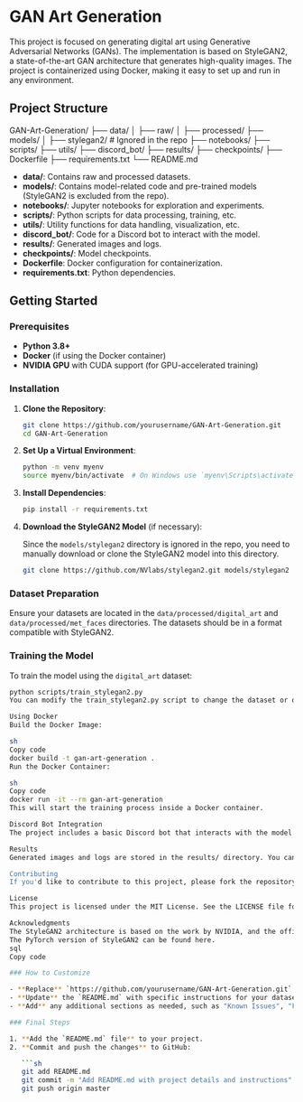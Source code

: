 # GAN Art Generation

This project is focused on generating digital art using Generative Adversarial Networks (GANs). The implementation is based on StyleGAN2, a state-of-the-art GAN architecture that generates high-quality images. The project is containerized using Docker, making it easy to set up and run in any environment.

## Project Structure

GAN-Art-Generation/ ├── data/ │ ├── raw/ │ ├── processed/ ├── models/ │ ├── stylegan2/ # Ignored in the repo ├── notebooks/ ├── scripts/ ├── utils/ ├── discord_bot/ ├── results/ ├── checkpoints/ ├── Dockerfile ├── requirements.txt └── README.md

- **data/**: Contains raw and processed datasets.
- **models/**: Contains model-related code and pre-trained models (StyleGAN2 is excluded from the repo).
- **notebooks/**: Jupyter notebooks for exploration and experiments.
- **scripts/**: Python scripts for data processing, training, etc.
- **utils/**: Utility functions for data handling, visualization, etc.
- **discord_bot/**: Code for a Discord bot to interact with the model.
- **results/**: Generated images and logs.
- **checkpoints/**: Model checkpoints.
- **Dockerfile**: Docker configuration for containerization.
- **requirements.txt**: Python dependencies.

## Getting Started

### Prerequisites

- **Python 3.8+**
- **Docker** (if using the Docker container)
- **NVIDIA GPU** with CUDA support (for GPU-accelerated training)

### Installation

1. **Clone the Repository**:

    ```sh
    git clone https://github.com/yourusername/GAN-Art-Generation.git
    cd GAN-Art-Generation
    ```

2. **Set Up a Virtual Environment**:

    ```sh
    python -m venv myenv
    source myenv/bin/activate  # On Windows use `myenv\Scripts\activate`
    ```

3. **Install Dependencies**:

    ```sh
    pip install -r requirements.txt
    ```

4. **Download the StyleGAN2 Model** (if necessary):

    Since the `models/stylegan2` directory is ignored in the repo, you need to manually download or clone the StyleGAN2 model into this directory.

    ```sh
    git clone https://github.com/NVlabs/stylegan2.git models/stylegan2
    ```

### Dataset Preparation

Ensure your datasets are located in the `data/processed/digital_art` and `data/processed/met_faces` directories. The datasets should be in a format compatible with StyleGAN2.

### Training the Model

To train the model using the `digital_art` dataset:

```sh
python scripts/train_stylegan2.py
You can modify the train_stylegan2.py script to change the dataset or other training parameters.

Using Docker
Build the Docker Image:

sh
Copy code
docker build -t gan-art-generation .
Run the Docker Container:

sh
Copy code
docker run -it --rm gan-art-generation
This will start the training process inside a Docker container.

Discord Bot Integration
The project includes a basic Discord bot that interacts with the model. The bot can generate images based on user input. Set up the bot by configuring the discord_bot/ directory and running the bot script.

Results
Generated images and logs are stored in the results/ directory. You can explore these results to evaluate the model's performance.

Contributing
If you'd like to contribute to this project, please fork the repository and use a feature branch. Pull requests are warmly welcome.

License
This project is licensed under the MIT License. See the LICENSE file for details.

Acknowledgments
The StyleGAN2 architecture is based on the work by NVIDIA, and the official implementation can be found here.
The PyTorch version of StyleGAN2 can be found here.
sql
Copy code

### How to Customize

- **Replace** `https://github.com/yourusername/GAN-Art-Generation.git` with your actual GitHub repository URL.
- **Update** the `README.md` with specific instructions for your datasets, training parameters, or any other unique aspects of your project.
- **Add** any additional sections as needed, such as "Known Issues", "Future Work", etc.

### Final Steps

1. **Add the `README.md` file** to your project.
2. **Commit and push the changes** to GitHub:

   ```sh
   git add README.md
   git commit -m "Add README.md with project details and instructions"
   git push origin master
